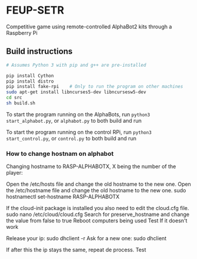 # FEUP-SETR

Competitive game using remote-controlled AlphaBot2 kits through a Raspberry Pi

## Build instructions

```bash
# Assumes Python 3 with pip and g++ are pre-installed

pip install Cython
pip install distro
pip install fake-rpi    # Only to run the program on other machines
sudo apt-get install libncurses5-dev libncursesw5-dev
cd src
sh build.sh
```

To start the program running on the AlphaBots, run ```python3 start_alphabot.py```, or ```alphabot.py``` to both build and run

To start the program running on the control RPi, run ```python3 start_control.py```, or ```control.py``` to both build and run

### How to change hostnam on alphabot
Changing hostname to RASP-ALPHABOTX,  X being the number of the player:

Open the /etc/hosts file and change the old hostname to the new one.
Open the /etc/hostname file and change the old hostname to the new one.
sudo hostnamectl set-hostname RASP-ALPHABOTX

If the cloud-init package is installed you also need to edit the cloud.cfg file.
sudo nano /etc/cloud/cloud.cfg 
Search for preserve_hostname and change the value from false to true
Reboot computers being used
Test
If it doesn't work

Release your ip:
sudo dhclient -r 
Ask for a new one:
sudo dhclient

If after this the ip stays the same, repeat de process.
Test
